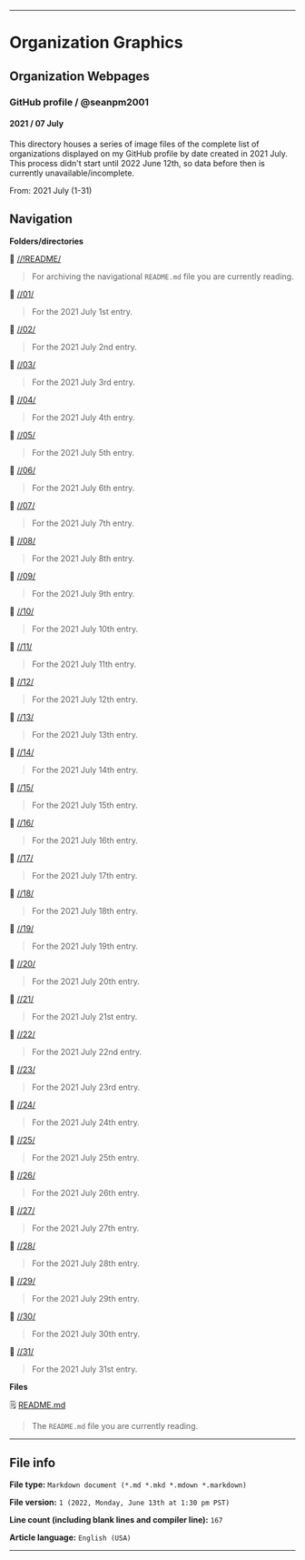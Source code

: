 
***

# Organization Graphics

## Organization Webpages

### GitHub profile / @seanpm2001

#### 2021 / 07 July

This directory houses a series of image files of the complete list of organizations displayed on my GitHub profile by date created in 2021 July. This process didn't start until 2022 June 12th, so data before then is currently unavailable/incomplete.

From: 2021 July (1-31)

## Navigation

**Folders/directories**

📁 [//!README/](/OrganizationGraphics/Organization_webpages/GitHub_Profile/@seanpm2001/2021/07_July/!README/)

> For archiving the navigational `README.md` file you are currently reading.

📁 [//01/](/OrganizationGraphics/Organization_webpages/GitHub_Profile/@seanpm2001/2021/07_July/01/)

> For the 2021 July 1st entry.

📁 [//02/](/OrganizationGraphics/Organization_webpages/GitHub_Profile/@seanpm2001/2021/07_July/02/)

> For the 2021 July 2nd entry.

📁 [//03/](/OrganizationGraphics/Organization_webpages/GitHub_Profile/@seanpm2001/2021/07_July/03/)

> For the 2021 July 3rd entry.

📁 [//04/](/OrganizationGraphics/Organization_webpages/GitHub_Profile/@seanpm2001/2021/07_July/04/)

> For the 2021 July 4th entry.

📁 [//05/](/OrganizationGraphics/Organization_webpages/GitHub_Profile/@seanpm2001/2021/07_July/05/)

> For the 2021 July 5th entry.

📁 [//06/](/OrganizationGraphics/Organization_webpages/GitHub_Profile/@seanpm2001/2021/07_July/06/)

> For the 2021 July 6th entry.

📁 [//07/](/OrganizationGraphics/Organization_webpages/GitHub_Profile/@seanpm2001/2021/07_July/07/)

> For the 2021 July 7th entry.

📁 [//08/](/OrganizationGraphics/Organization_webpages/GitHub_Profile/@seanpm2001/2021/07_July/08/)

> For the 2021 July 8th entry.

📁 [//09/](/OrganizationGraphics/Organization_webpages/GitHub_Profile/@seanpm2001/2021/07_July/09/)

> For the 2021 July 9th entry.

📁 [//10/](/OrganizationGraphics/Organization_webpages/GitHub_Profile/@seanpm2001/2021/07_July/10/)

> For the 2021 July 10th entry.

📁 [//11/](/OrganizationGraphics/Organization_webpages/GitHub_Profile/@seanpm2001/2021/07_July/11/)

> For the 2021 July 11th entry.

📁 [//12/](/OrganizationGraphics/Organization_webpages/GitHub_Profile/@seanpm2001/2021/07_July/12/)

> For the 2021 July 12th entry.

📁 [//13/](/OrganizationGraphics/Organization_webpages/GitHub_Profile/@seanpm2001/2021/07_July/13/)

> For the 2021 July 13th entry.

📁 [//14/](/OrganizationGraphics/Organization_webpages/GitHub_Profile/@seanpm2001/2021/07_July/14/)

> For the 2021 July 14th entry.

📁 [//15/](/OrganizationGraphics/Organization_webpages/GitHub_Profile/@seanpm2001/2021/07_July/15/)

> For the 2021 July 15th entry.

📁 [//16/](/OrganizationGraphics/Organization_webpages/GitHub_Profile/@seanpm2001/2021/07_July/16/)

> For the 2021 July 16th entry.

📁 [//17/](/OrganizationGraphics/Organization_webpages/GitHub_Profile/@seanpm2001/2021/07_July/17/)

> For the 2021 July 17th entry.

📁 [//18/](/OrganizationGraphics/Organization_webpages/GitHub_Profile/@seanpm2001/2021/07_July/18/)

> For the 2021 July 18th entry.

📁 [//19/](/OrganizationGraphics/Organization_webpages/GitHub_Profile/@seanpm2001/2021/07_July/19/)

> For the 2021 July 19th entry.

📁 [//20/](/OrganizationGraphics/Organization_webpages/GitHub_Profile/@seanpm2001/2021/07_July/20/)

> For the 2021 July 20th entry.

📁 [//21/](/OrganizationGraphics/Organization_webpages/GitHub_Profile/@seanpm2001/2021/07_July/21/)

> For the 2021 July 21st entry.

📁 [//22/](/OrganizationGraphics/Organization_webpages/GitHub_Profile/@seanpm2001/2021/07_July/22/)

> For the 2021 July 22nd entry.

📁 [//23/](/OrganizationGraphics/Organization_webpages/GitHub_Profile/@seanpm2001/2021/07_July/23/)

> For the 2021 July 23rd entry.

📁 [//24/](/OrganizationGraphics/Organization_webpages/GitHub_Profile/@seanpm2001/2021/07_July/24/)

> For the 2021 July 24th entry.

📁 [//25/](/OrganizationGraphics/Organization_webpages/GitHub_Profile/@seanpm2001/2021/07_July/25/)

> For the 2021 July 25th entry.

📁 [//26/](/OrganizationGraphics/Organization_webpages/GitHub_Profile/@seanpm2001/2021/07_July/26/)

> For the 2021 July 26th entry.

📁 [//27/](/OrganizationGraphics/Organization_webpages/GitHub_Profile/@seanpm2001/2021/07_July/27/)

> For the 2021 July 27th entry.

📁 [//28/](/OrganizationGraphics/Organization_webpages/GitHub_Profile/@seanpm2001/2021/07_July/28/)

> For the 2021 July 28th entry.

📁 [//29/](/OrganizationGraphics/Organization_webpages/GitHub_Profile/@seanpm2001/2021/07_July/29/)

> For the 2021 July 29th entry.

📁 [//30/](/OrganizationGraphics/Organization_webpages/GitHub_Profile/@seanpm2001/2021/07_July/30/)

> For the 2021 July 30th entry.

📁 [//31/](/OrganizationGraphics/Organization_webpages/GitHub_Profile/@seanpm2001/2021/07_July/31/)

> For the 2021 July 31st entry.

**Files**

🗒️ [README.md](/OrganizationGraphics/Organization_webpages/GitHub_Profile/@seanpm2001/2021/07_July/README.md)

> The `README.md` file you are currently reading.

***

## File info

**File type:** `Markdown document (*.md *.mkd *.mdown *.markdown)`

**File version:** `1 (2022, Monday, June 13th at 1:30 pm PST)`

**Line count (including blank lines and compiler line):** `167`

**Article language:** `English (USA)`

***
